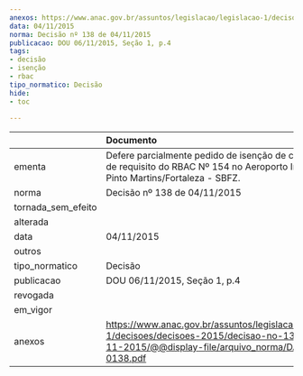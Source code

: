```yaml
---
anexos: https://www.anac.gov.br/assuntos/legislacao/legislacao-1/decisoes/decisoes-2015/decisao-no-138-de-04-11-2015/@@display-file/arquivo_norma/DA2015-0138.pdf
data: 04/11/2015
norma: Decisão nº 138 de 04/11/2015
publicacao: DOU 06/11/2015, Seção 1, p.4
tags:
- decisão
- isenção
- rbac
tipo_normatico: Decisão
hide: 
- toc 
 
---
```


|                    | Documento                                                                                                                                                 |
|:-------------------|:----------------------------------------------------------------------------------------------------------------------------------------------------------|
| ementa             | Defere parcialmente pedido de isenção de cumprimento de requisito do RBAC Nº 154 no Aeroporto Internacional Pinto Martins/Fortaleza - SBFZ.               |
| norma              | Decisão nº 138 de 04/11/2015                                                                                                                              |
| tornada_sem_efeito |                                                                                                                                                           |
| alterada           |                                                                                                                                                           |
| data               | 04/11/2015                                                                                                                                                |
| outros             |                                                                                                                                                           |
| tipo_normatico     | Decisão                                                                                                                                                   |
| publicacao         | DOU 06/11/2015, Seção 1, p.4                                                                                                                              |
| revogada           |                                                                                                                                                           |
| em_vigor           |                                                                                                                                                           |
| anexos             | https://www.anac.gov.br/assuntos/legislacao/legislacao-1/decisoes/decisoes-2015/decisao-no-138-de-04-11-2015/@@display-file/arquivo_norma/DA2015-0138.pdf |